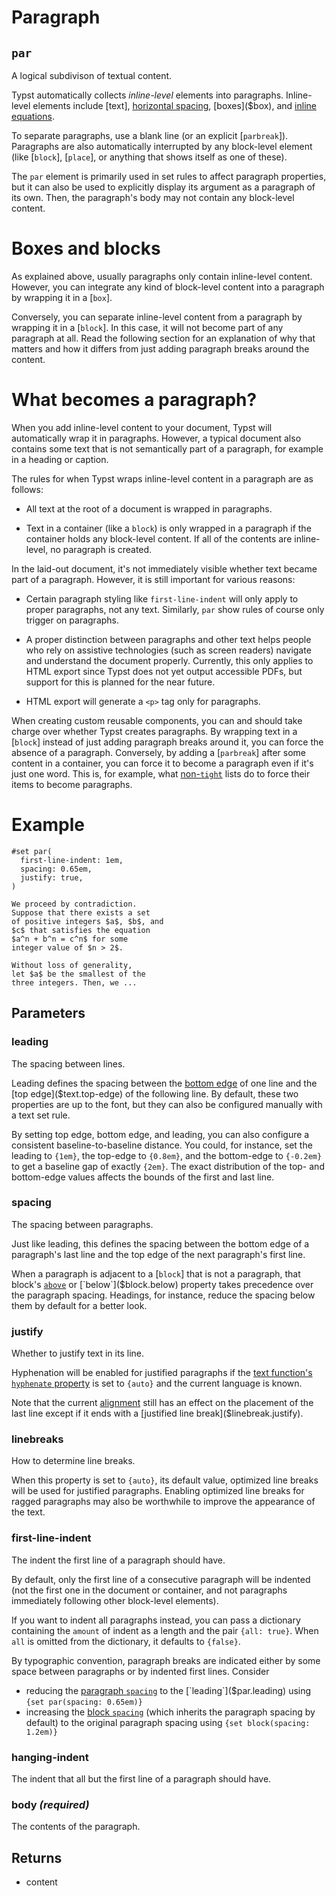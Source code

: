 # Paragraph

## `par`

A logical subdivison of textual content.

Typst automatically collects _inline-level_ elements into paragraphs.
Inline-level elements include [text], [horizontal spacing]($h),
[boxes]($box), and [inline equations]($math.equation).

To separate paragraphs, use a blank line (or an explicit [`parbreak`]).
Paragraphs are also automatically interrupted by any block-level element
(like [`block`], [`place`], or anything that shows itself as one of these).

The `par` element is primarily used in set rules to affect paragraph
properties, but it can also be used to explicitly display its argument as a
paragraph of its own. Then, the paragraph's body may not contain any
block-level content.

# Boxes and blocks
As explained above, usually paragraphs only contain inline-level content.
However, you can integrate any kind of block-level content into a paragraph
by wrapping it in a [`box`].

Conversely, you can separate inline-level content from a paragraph by
wrapping it in a [`block`]. In this case, it will not become part of any
paragraph at all. Read the following section for an explanation of why that
matters and how it differs from just adding paragraph breaks around the
content.

# What becomes a paragraph?
When you add inline-level content to your document, Typst will automatically
wrap it in paragraphs. However, a typical document also contains some text
that is not semantically part of a paragraph, for example in a heading or
caption.

The rules for when Typst wraps inline-level content in a paragraph are as
follows:

- All text at the root of a document is wrapped in paragraphs.

- Text in a container (like a `block`) is only wrapped in a paragraph if the
  container holds any block-level content. If all of the contents are
  inline-level, no paragraph is created.

In the laid-out document, it's not immediately visible whether text became
part of a paragraph. However, it is still important for various reasons:

- Certain paragraph styling like `first-line-indent` will only apply to
  proper paragraphs, not any text. Similarly, `par` show rules of course
  only trigger on paragraphs.

- A proper distinction between paragraphs and other text helps people who
  rely on assistive technologies (such as screen readers) navigate and
  understand the document properly. Currently, this only applies to HTML
  export since Typst does not yet output accessible PDFs, but support for
  this is planned for the near future.

- HTML export will generate a `<p>` tag only for paragraphs.

When creating custom reusable components, you can and should take charge
over whether Typst creates paragraphs. By wrapping text in a [`block`]
instead of just adding paragraph breaks around it, you can force the absence
of a paragraph. Conversely, by adding a [`parbreak`] after some content in a
container, you can force it to become a paragraph even if it's just one
word. This is, for example, what [non-`tight`]($list.tight) lists do to
force their items to become paragraphs.

# Example
```example
#set par(
  first-line-indent: 1em,
  spacing: 0.65em,
  justify: true,
)

We proceed by contradiction.
Suppose that there exists a set
of positive integers $a$, $b$, and
$c$ that satisfies the equation
$a^n + b^n = c^n$ for some
integer value of $n > 2$.

Without loss of generality,
let $a$ be the smallest of the
three integers. Then, we ...
```

## Parameters

### leading 

The spacing between lines.

Leading defines the spacing between the [bottom edge]($text.bottom-edge)
of one line and the [top edge]($text.top-edge) of the following line. By
default, these two properties are up to the font, but they can also be
configured manually with a text set rule.

By setting top edge, bottom edge, and leading, you can also configure a
consistent baseline-to-baseline distance. You could, for instance, set
the leading to `{1em}`, the top-edge to `{0.8em}`, and the bottom-edge
to `{-0.2em}` to get a baseline gap of exactly `{2em}`. The exact
distribution of the top- and bottom-edge values affects the bounds of
the first and last line.

### spacing 

The spacing between paragraphs.

Just like leading, this defines the spacing between the bottom edge of a
paragraph's last line and the top edge of the next paragraph's first
line.

When a paragraph is adjacent to a [`block`] that is not a paragraph,
that block's [`above`]($block.above) or [`below`]($block.below) property
takes precedence over the paragraph spacing. Headings, for instance,
reduce the spacing below them by default for a better look.

### justify 

Whether to justify text in its line.

Hyphenation will be enabled for justified paragraphs if the
[text function's `hyphenate` property]($text.hyphenate) is set to
`{auto}` and the current language is known.

Note that the current [alignment]($align.alignment) still has an effect
on the placement of the last line except if it ends with a
[justified line break]($linebreak.justify).

### linebreaks 

How to determine line breaks.

When this property is set to `{auto}`, its default value, optimized line
breaks will be used for justified paragraphs. Enabling optimized line
breaks for ragged paragraphs may also be worthwhile to improve the
appearance of the text.



### first-line-indent 

The indent the first line of a paragraph should have.

By default, only the first line of a consecutive paragraph will be
indented (not the first one in the document or container, and not
paragraphs immediately following other block-level elements).

If you want to indent all paragraphs instead, you can pass a dictionary
containing the `amount` of indent as a length and the pair
`{all: true}`. When `all` is omitted from the dictionary, it defaults to
`{false}`.

By typographic convention, paragraph breaks are indicated either by some
space between paragraphs or by indented first lines. Consider
- reducing the [paragraph `spacing`]($par.spacing) to the
  [`leading`]($par.leading) using `{set par(spacing: 0.65em)}`
- increasing the [block `spacing`]($block.spacing) (which inherits the
  paragraph spacing by default) to the original paragraph spacing using
  `{set block(spacing: 1.2em)}`



### hanging-indent 

The indent that all but the first line of a paragraph should have.



### body *(required)*

The contents of the paragraph.

## Returns

- content

